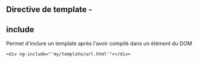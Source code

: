 ## Directive de template -
## include

Permet d'inclure un template après l'avoir compilé dans un élément du DOM

    <div ng-include="'my/template/url.html'"></div>
